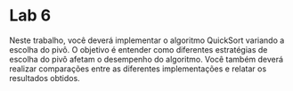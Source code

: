 # Lab 6

Neste trabalho, você deverá implementar o algoritmo QuickSort variando a
escolha do pivô. O objetivo é entender como diferentes estratégias de
escolha do pivô afetam o desempenho do algoritmo. Você também deverá
realizar comparações entre as diferentes implementações e relatar os
resultados obtidos.
